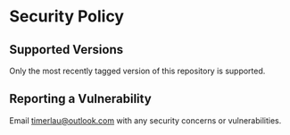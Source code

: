 # Security Policy

## Supported Versions

Only the most recently tagged version of this repository is supported.

## Reporting a Vulnerability

Email timerlau@outlook.com with any security concerns or vulnerabilities.
